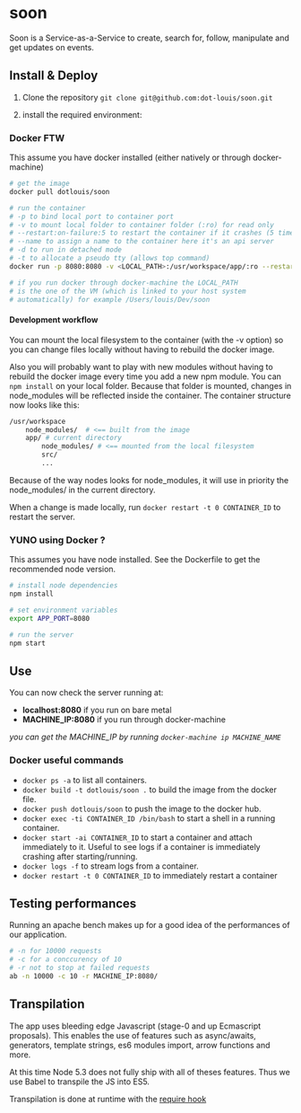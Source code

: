 # soon
Soon is a Service-as-a-Service to create, search for, follow, manipulate and get updates on events.

## Install & Deploy

1. Clone the repository `git clone git@github.com:dot-louis/soon.git`

2. install the required environment:

### Docker FTW

This assume you have docker installed (either natively or through docker-machine)

```bash
# get the image
docker pull dotlouis/soon

# run the container
# -p to bind local port to container port
# -v to mount local folder to container folder (:ro) for read only
# --restart:on-failure:5 to restart the container if it crashes (5 times max)
# --name to assign a name to the container here it's an api server
# -d to run in detached mode
# -t to allocate a pseudo tty (allows top command)
docker run -p 8080:8080 -v <LOCAL_PATH>:/usr/workspace/app/:ro --restart:on-failure:5 --name api_server -dt dotlouis/soon

# if you run docker through docker-machine the LOCAL_PATH
# is the one of the VM (which is linked to your host system
# automatically) for example /Users/louis/Dev/soon
```

#### Development workflow

You can mount the local filesystem to the container (with the -v option) so you can
change files locally without having to rebuild the docker image.

Also you will probably want to play with new modules without having to rebuild
the docker image every time you add a new npm module.
You can `npm install` on your local folder. Because that folder is mounted,
changes in node_modules will be reflected inside the container.
The container structure now looks like this:

```bash
/usr/workspace
	node_modules/  # <== built from the image
	app/ # current directory
		node_modules/ # <== mounted from the local filesystem
		src/
		...
```
Because of the way nodes looks for node_modules, it will use in priority
the node_modules/ in the current directory.

When a change is made locally, run `docker restart -t 0 CONTAINER_ID` to restart
the server.

### YUNO using Docker ?

This assumes you have node installed. See the Dockerfile to get the recommended node version.

```bash
# install node dependencies
npm install

# set environment variables
export APP_PORT=8080

# run the server
npm start
```

## Use

You can now check the server running at:

- **localhost:8080** if you run on bare metal
- **MACHINE_IP:8080** if you run through docker-machine

*you can get the MACHINE_IP by running `docker-machine ip MACHINE_NAME`*

### Docker useful commands

- `docker ps -a` to list all containers.
- `docker build -t dotlouis/soon .` to build the image from the docker file.
- `docker push dotlouis/soon` to push the image to the docker hub.
- `docker exec -ti CONTAINER_ID /bin/bash` to start a shell in a running container.
- `docker start -ai CONTAINER_ID` to start a container and attach immediately to it. Useful to see logs if a container is immediately crashing after starting/running.
- `docker logs -f` to stream logs from a container.
- `docker restart -t 0 CONTAINER_ID` to immediately restart a container


## Testing performances

Running an apache bench makes up for a good idea of the performances of our
application.
```bash
# -n for 10000 requests
# -c for a conccurency of 10
# -r not to stop at failed requests
ab -n 10000 -c 10 -r MACHINE_IP:8080/
```

## Transpilation

The app uses bleeding edge Javascript (stage-0 and up Ecmascript proposals).
This enables the use of features such as async/awaits, generators, template strings, es6 modules import, arrow functions and more.

At this time Node 5.3 does not fully ship with all of theses features. Thus we use Babel to transpile the JS into ES5.

Transpilation is done at runtime with the [require hook](https://babeljs.io/docs/usage/require/)
